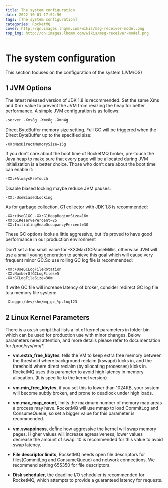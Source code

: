 ```yaml
---
title: The system configuration
date: 2022-10-01 17:52:56
tags: [The system configuration]
categories: RocketMQ
cover: http://qn.images.lhqmm.com/wikis/msg-receiver-model.png
top_img: http://qn.images.lhqmm.com/wikis/msg-receiver-model.png
---
```




# The system configuration

This section focuses on the configuration of the system (JVM/OS)

## **1 JVM Options** ##

The latest released version of JDK 1.8 is recommended. Set the same Xms and Xmx value to prevent the JVM from resizing the heap for better performance. A simple JVM configuration is as follows:

    -server -Xms8g -Xmx8g -Xmn4g

Direct ByteBuffer memory size setting. Full GC will be triggered when the Direct ByteBuffer up to the specified size:

    -XX:MaxDirectMemorySize=15g

If you don’t care about the boot time of RocketMQ broker, pre-touch the Java heap to make sure that every page will be allocated during JVM initialization is a better choice. Those who don’t care about the boot time can enable it:
    
    -XX:+AlwaysPreTouch

Disable biased locking maybe reduce JVM pauses:

    -XX:-UseBiasedLocking

As for garbage collection, G1 collector with JDK 1.8 is recommended:

    -XX:+UseG1GC -XX:G1HeapRegionSize=16m 
    -XX:G1ReservePercent=25
    -XX:InitiatingHeapOccupancyPercent=30

These GC options looks a little aggressive, but it’s proved to have good performance in our production environment

Don’t set a too small value for -XX:MaxGCPauseMillis, otherwise JVM will use a small young generation to achieve this goal which will cause very frequent minor GC.So use rolling GC log file is recommended:
    
    -XX:+UseGCLogFileRotation 
    -XX:NumberOfGCLogFiles=5 
    -XX:GCLogFileSize=30m

If write GC file will increase latency of broker, consider redirect GC log file to a memory file system:
    
    -Xloggc:/dev/shm/mq_gc_%p.log123

## 2 Linux Kernel Parameters ##

There is a os.sh script that lists a lot of kernel parameters in folder bin which can be used for production use with minor changes. Below parameters need attention, and more details please refer to documentation for /proc/sys/vm/*.




- **vm.extra_free_kbytes**, tells the VM to keep extra free memory between the threshold where background reclaim (kswapd) kicks in, and the threshold where direct reclaim (by allocating processes) kicks in. RocketMQ uses this parameter to avoid high latency in memory allocation. (It is specific to the kernel version）



- **vm.min_free_kbytes**, if you set this to lower than 1024KB, your system will become subtly broken, and prone to deadlock under high loads.





- **vm.max_map_count**, limits the maximum number of memory map areas a process may have. RocketMQ will use mmap to load CommitLog and ConsumeQueue, so set a bigger value for this parameter is recommended.



- **vm.swappiness**, define how aggressive the kernel will swap memory pages. Higher values will increase agressiveness, lower values decrease the amount of swap. 10 is recommended for this value to avoid swap latency.



- **File descriptor limits**, RocketMQ needs open file descriptors for files(CommitLog and ConsumeQueue) and network connections. We recommend setting  655350 for file descriptors.



- **Disk scheduler**, the deadline I/O scheduler is recommended for RocketMQ, which attempts to provide a guaranteed latency for requests.

